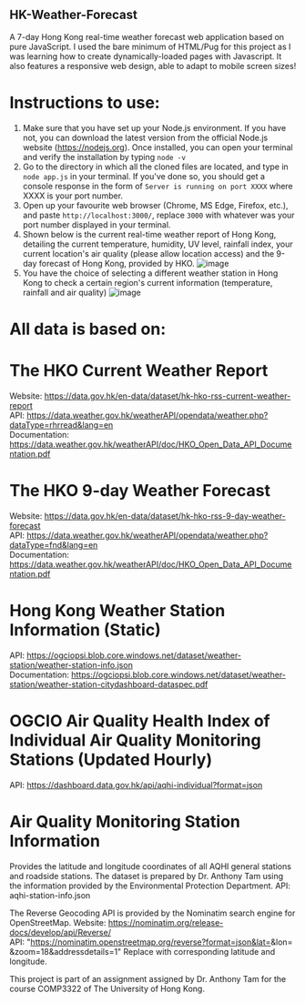 ## HK-Weather-Forecast
A 7-day Hong Kong real-time weather forecast web application based on pure JavaScript. I used the bare minimum of HTML/Pug for this project as I was learning how to create dynamically-loaded pages with Javascript. It also features a responsive web design, able to adapt to mobile screen sizes!

# Instructions to use:
1. Make sure that you have set up your Node.js environment. If you have not, you can download the latest version from the official Node.js website (https://nodejs.org). Once installed, you can open your terminal and verify the installation by typing `node -v`
2. Go to the directory in which all the cloned files are located, and type in `node app.js` in your terminal. If you've done so, you should get a console response in the form of `Server is running on port XXXX` where XXXX is your port number.
3. Open up your favourite web browser (Chrome, MS Edge, Firefox, etc.), and paste `http://localhost:3000/`, replace `3000` with whatever was your port number displayed in your terminal.
4. Shown below is the current real-time weather report of Hong Kong, detailing the current temperature, humidity, UV level, rainfall index, your current location's air quality (please allow location access) and the 9-day forecast of Hong Kong, provided by HKO.
![image](https://github.com/W-Edward/HK-Weather-Forecast/assets/36920869/c09090aa-8f6e-4c93-8077-451ad765e416)
5. You have the choice of selecting a different weather station in Hong Kong to check a certain region's current information (temperature, rainfall and air quality)
   ![image](https://github.com/W-Edward/HK-Weather-Forecast/assets/36920869/860f467f-e9fc-45ea-b204-d0d4ecd6aeb5)

# All data is based on:

# The HKO Current Weather Report
Website: https://data.gov.hk/en-data/dataset/hk-hko-rss-current-weather-report \
API: https://data.weather.gov.hk/weatherAPI/opendata/weather.php?dataType=rhrread&lang=en \
Documentation: https://data.weather.gov.hk/weatherAPI/doc/HKO_Open_Data_API_Documentation.pdf

# The HKO 9-day Weather Forecast
Website: https://data.gov.hk/en-data/dataset/hk-hko-rss-9-day-weather-forecast \
API: https://data.weather.gov.hk/weatherAPI/opendata/weather.php?dataType=fnd&lang=en \
Documentation: https://data.weather.gov.hk/weatherAPI/doc/HKO_Open_Data_API_Documentation.pdf

# Hong Kong Weather Station Information (Static)
API: https://ogciopsi.blob.core.windows.net/dataset/weather-station/weather-station-info.json \
Documentation: https://ogciopsi.blob.core.windows.net/dataset/weather-station/weather-station-citydashboard-dataspec.pdf

# OGCIO Air Quality Health Index of Individual Air Quality Monitoring Stations (Updated Hourly)
API: https://dashboard.data.gov.hk/api/aqhi-individual?format=json

# Air Quality Monitoring Station Information
Provides the latitude and longitude coordinates of all AQHI general stations and roadside stations.
The dataset is prepared by Dr. Anthony Tam using the information provided by the Environmental Protection Department.
API: aqhi-station-info.json

The Reverse Geocoding API is provided by the Nominatim search engine for OpenStreetMap.
Website: https://nominatim.org/release-docs/develop/api/Reverse/ \
API: "https://nominatim.openstreetmap.org/reverse?format=json&lat=<value>&lon=<value> &zoom=18&addressdetails=1" Replace <value> with corresponding latitude and longitude.

This project is part of an assignment assigned by Dr. Anthony Tam for the course COMP3322 of The University of Hong Kong.
